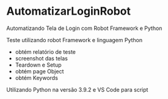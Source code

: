 # AutomatizarLoginRobot
Automatizando Tela de Login com Robot Framework e Python


Teste utilizando robot Framework e linguagem Python
  - obtém relatório de teste
  - screenshot das telas
  - Teardown e Setup
  - obtém page Object
  - obtém Keywords


Utilizando Python na versão 3.9.2 e VS Code para script
